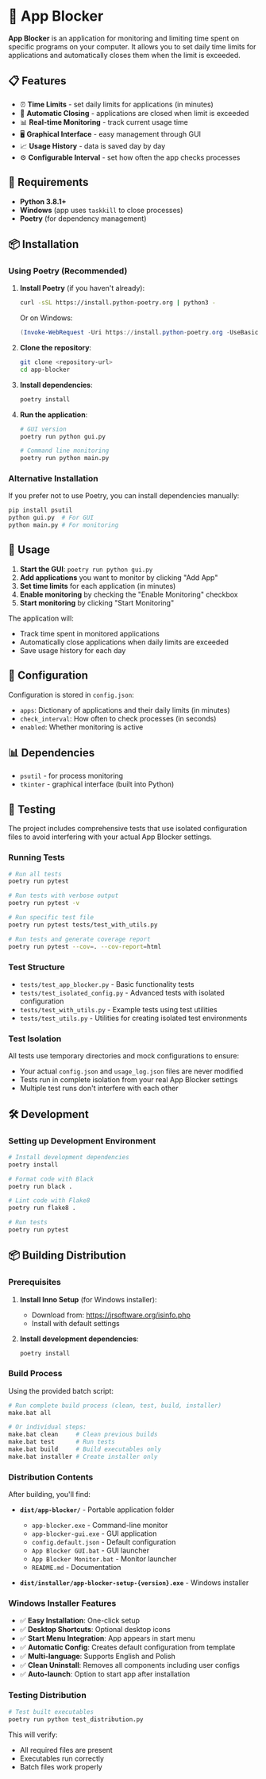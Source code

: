 # 🚫 App Blocker

**App Blocker** is an application for monitoring and limiting time spent on specific programs on your computer. It allows you to set daily time limits for applications and automatically closes them when the limit is exceeded.

## 📋 Features

- ⏰ **Time Limits** - set daily limits for applications (in minutes)
- 🎯 **Automatic Closing** - applications are closed when limit is exceeded
- 📊 **Real-time Monitoring** - track current usage time
- 🖥️ **Graphical Interface** - easy management through GUI
- 📈 **Usage History** - data is saved day by day
- ⚙️ **Configurable Interval** - set how often the app checks processes

## 🚀 Requirements

- **Python 3.8.1+**
- **Windows** (app uses `taskkill` to close processes)
- **Poetry** (for dependency management)

## 📦 Installation

### Using Poetry (Recommended)

1. **Install Poetry** (if you haven't already):

   ```bash
   curl -sSL https://install.python-poetry.org | python3 -
   ```

   Or on Windows:

   ```powershell
   (Invoke-WebRequest -Uri https://install.python-poetry.org -UseBasicParsing).Content | python -
   ```

2. **Clone the repository**:

   ```bash
   git clone <repository-url>
   cd app-blocker
   ```

3. **Install dependencies**:

   ```bash
   poetry install
   ```

4. **Run the application**:

   ```bash
   # GUI version
   poetry run python gui.py

   # Command line monitoring
   poetry run python main.py
   ```

### Alternative Installation

If you prefer not to use Poetry, you can install dependencies manually:

```bash
pip install psutil
python gui.py  # For GUI
python main.py # For monitoring
```

## 🎯 Usage

1. **Start the GUI**: `poetry run python gui.py`
2. **Add applications** you want to monitor by clicking "Add App"
3. **Set time limits** for each application (in minutes)
4. **Enable monitoring** by checking the "Enable Monitoring" checkbox
5. **Start monitoring** by clicking "Start Monitoring"

The application will:

- Track time spent in monitored applications
- Automatically close applications when daily limits are exceeded
- Save usage history for each day

## 🔧 Configuration

Configuration is stored in `config.json`:

- `apps`: Dictionary of applications and their daily limits (in minutes)
- `check_interval`: How often to check processes (in seconds)
- `enabled`: Whether monitoring is active

## 📊 Dependencies

- `psutil` - for process monitoring
- `tkinter` - graphical interface (built into Python)

## 🧪 Testing

The project includes comprehensive tests that use isolated configuration files to avoid interfering with your actual App Blocker settings.

### Running Tests

```bash
# Run all tests
poetry run pytest

# Run tests with verbose output
poetry run pytest -v

# Run specific test file
poetry run pytest tests/test_with_utils.py

# Run tests and generate coverage report
poetry run pytest --cov=. --cov-report=html
```

### Test Structure

- `tests/test_app_blocker.py` - Basic functionality tests
- `tests/test_isolated_config.py` - Advanced tests with isolated configuration
- `tests/test_with_utils.py` - Example tests using test utilities
- `tests/test_utils.py` - Utilities for creating isolated test environments

### Test Isolation

All tests use temporary directories and mock configurations to ensure:

- Your actual `config.json` and `usage_log.json` files are never modified
- Tests run in complete isolation from your real App Blocker settings
- Multiple test runs don't interfere with each other

## 🛠️ Development

### Setting up Development Environment

```bash
# Install development dependencies
poetry install

# Format code with Black
poetry run black .

# Lint code with Flake8
poetry run flake8 .

# Run tests
poetry run pytest
```

## 📦 Building Distribution

### Prerequisites

1. **Install Inno Setup** (for Windows installer):

   - Download from: https://jrsoftware.org/isinfo.php
   - Install with default settings

2. **Install development dependencies**:
   ```bash
   poetry install
   ```

### Build Process

Using the provided batch script:

```bash
# Run complete build process (clean, test, build, installer)
make.bat all

# Or individual steps:
make.bat clean     # Clean previous builds
make.bat test      # Run tests
make.bat build     # Build executables only
make.bat installer # Create installer only
```

### Distribution Contents

After building, you'll find:

- **`dist/app-blocker/`** - Portable application folder

  - `app-blocker.exe` - Command-line monitor
  - `app-blocker-gui.exe` - GUI application
  - `config.default.json` - Default configuration
  - `App Blocker GUI.bat` - GUI launcher
  - `App Blocker Monitor.bat` - Monitor launcher
  - `README.md` - Documentation

- **`dist/installer/app-blocker-setup-{version}.exe`** - Windows installer

### Windows Installer Features

- ✅ **Easy Installation**: One-click setup
- ✅ **Desktop Shortcuts**: Optional desktop icons
- ✅ **Start Menu Integration**: App appears in start menu
- ✅ **Automatic Config**: Creates default configuration from template
- ✅ **Multi-language**: Supports English and Polish
- ✅ **Clean Uninstall**: Removes all components including user configs
- ✅ **Auto-launch**: Option to start app after installation

### Testing Distribution

```bash
# Test built executables
poetry run python test_distribution.py
```

This will verify:

- All required files are present
- Executables run correctly
- Batch files work properly
